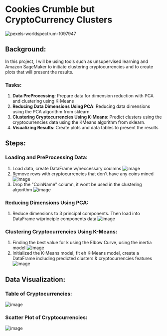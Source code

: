 # Cookies Crumble but CryptoCurrency Clusters
![pexels-worldspectrum-1097947](https://user-images.githubusercontent.com/80294571/131062784-7a3c2628-6cd9-42d5-952e-5917ab9f277e.jpg)

## Background:
In this project, I will be using tools such as unsupervised learning and Amazon SageMaker to initiate clustering cryptocurrencies and to create plots that will present the results.
### Tasks:
1. **Data PreProcessing**: Prepare data for dimension reduction with PCA and clustering using K-Means
2. **Reducing Data Dimensions Using PCA**: Reducing data dimensions using the PCA algorithm from sklearn
3. **Clustering Cryptocurrencies Using K-Means**: Predict clusters using the cryptocurrencies data using the KMeans algorithm from sklearn.
4. **Visualizing Results**: Create plots and data tables to present the results

## Steps:
### Loading and PreProcessing Data:
1. Load data, create DataFrame w/neccessary coulmns
![image](https://user-images.githubusercontent.com/80294571/131064542-02db9a92-b63d-487d-8cd6-72e7d6c91eb3.png)
2. Remove rows with cryptocurrencies that don't have any coins mined
![image](https://user-images.githubusercontent.com/80294571/131064931-0aeed86d-32ba-45c5-b227-cf313cfe1f50.png)
3. Drop the "CoinName" column, it wont be used in the clustering algorithm
![image](https://user-images.githubusercontent.com/80294571/131065144-e5ecab38-c5a7-4909-a397-0abed6cf534e.png)

### Reducing Dimensions Using PCA:
1. Reduce dimensions to 3 principal components. Then load into DataFrame w/principle components data
![image](https://user-images.githubusercontent.com/80294571/131065477-535d61bc-4a09-4945-bb8d-491cb8e8c697.png)

### Clustering Cryptocurrencies Using K-Means:
1. Finding the best value for k using the Elbow Curve, using the inertia model
![image](https://user-images.githubusercontent.com/80294571/131065632-f83ee978-d6a3-4ebc-bc0a-a058f81936fa.png)
2. Initialized the K-Means model, fit eh K-Means model, create a DataFrame including predicted clusters & cryptocurrencies features
![image](https://user-images.githubusercontent.com/80294571/131065959-ca1c7945-de96-4371-8a16-f2415f0512cf.png)

## Data Visualization:
### Table of Cryptocurrencies:
![image](https://user-images.githubusercontent.com/80294571/131066060-624d71bd-903c-4904-8011-086a29593418.png)

### Scatter Plot of Cryptocurrencies:
![image](https://user-images.githubusercontent.com/80294571/131066167-385c65b0-ca70-4ce3-9ee4-b28c58f25f39.png)


